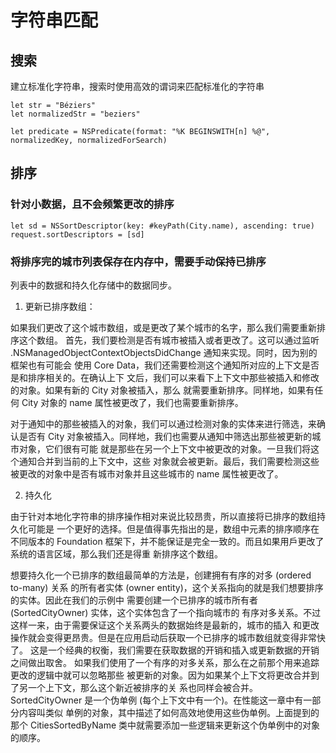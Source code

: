 # 字符串匹配

## 搜索
建立标准化字符串，搜索时使用高效的谓词来匹配标准化的字符串
```
let str = "Béziers"
let normalizedStr = "beziers"

let predicate = NSPredicate(format: "%K BEGINSWITH[n] %@", normalizedKey, normalizedForSearch)
```

## 排序
### 针对小数据，且不会频繁更改的排序
```
let sd = NSSortDescriptor(key: #keyPath(City.name), ascending: true) 
request.sortDescriptors = [sd]
```
### 将排序完的城市列表保存在内存中，需要手动保持已排序
列表中的数据和持久化存储中的数据同步。
1. 更新已排序数组：

如果我们更改了这个城市数组，或是更改了某个城市的名字，那么我们需要重新排序这个数组。 首先，我们要检测是否有城市被插入或者更改了。这可以通过监听 .NSManagedObjectContextObjectsDidChange 通知来实现。同时，因为别的框架也有可能会 使用 Core Data，我们还需要检测这个通知所对应的上下文是否是和排序相关的。在确认上下 文后，我们可以来看下上下文中那些被插入和修改的对象。如果有新的 City 对象被插入，那么 就需要重新排序。同样地，如果有任何 City 对象的 name 属性被更改了，我们也需要重新排序。

对于通知中的那些被插入的对象，我们可以通过检测对象的实体来进行筛选，来确认是否有 City 对象被插入。同样地，我们也需要从通知中筛选出那些被更新的城市对象，它们很有可能 就是那些在另一个上下文中被更改的对象。一旦我们将这个通知合并到当前的上下文中，这些 对象就会被更新。最后，我们需要检测这些被更改的对象中是否有城市对象并且这些城市的 name 属性被更改了。

2. 持久化

由于针对本地化字符串的排序操作相对来说比较昂贵，所以直接将已排序的数组持久化可能是 一个更好的选择。但是值得事先指出的是，数组中元素的排序顺序在不同版本的 Foundation 框架下，并不能保证是完全一致的。而且如果用戶更改了系统的语言区域，那么我们还是得重 新排序这个数组。

想要持久化一个已排序的数组最简单的方法是，创建拥有有序的对多 (ordered to-many) 关系 的所有者实体 (owner entity)，这个关系指向的就是我们想要排序的实体。因此在我们的示例中 需要创建一个已排序的城市所有者 (SortedCityOwner) 实体，这个实体包含了一个指向城市的 有序对多关系。不过这样一来，由于需要保证这个关系两头的数据始终是最新的，城市的插入 和更改操作就会变得更昂贵。但是在应用启动后获取一个已排序的城市数组就变得非常快了。 这是一个经典的权衡，我们需要在获取数据的开销和插入或更新数据的开销之间做出取舍。
如果我们使用了一个有序的对多关系，那么在之前那个用来追踪更改的逻辑中就可以忽略那些
被更新的对象。因为如果某个上下文将更改合并到了另一个上下文，那么这个新近被排序的关
系也同样会被合并。
SortedCityOwner 是一个伪单例 (每个上下文中有一个)。在性能这一章中有一部分内容叫类似
单例的对象，其中描述了如何高效地使用这些伪单例。上面提到的那个 CitiesSortedByName
类中就需要添加一些逻辑来更新这个伪单例中的对象的顺序。
